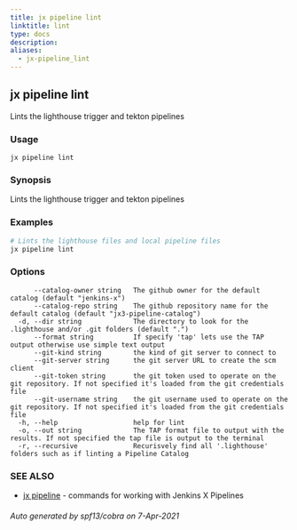 ```yaml
---
title: jx pipeline lint
linktitle: lint
type: docs
description: 
aliases:
  - jx-pipeline_lint
---
```


## jx pipeline lint

Lints the lighthouse trigger and tekton pipelines

### Usage

```
jx pipeline lint
```

### Synopsis

Lints the lighthouse trigger and tekton pipelines

### Examples

  ```bash
  # Lints the lighthouse files and local pipeline files
  jx pipeline lint

  ```
### Options

```
      --catalog-owner string   The github owner for the default catalog (default "jenkins-x")
      --catalog-repo string    The github repository name for the default catalog (default "jx3-pipeline-catalog")
  -d, --dir string             The directory to look for the .lighthouse and/or .git folders (default ".")
      --format string          If specify 'tap' lets use the TAP output otherwise use simple text output
      --git-kind string        the kind of git server to connect to
      --git-server string      the git server URL to create the scm client
      --git-token string       the git token used to operate on the git repository. If not specified it's loaded from the git credentials file
      --git-username string    the git username used to operate on the git repository. If not specified it's loaded from the git credentials file
  -h, --help                   help for lint
  -o, --out string             The TAP format file to output with the results. If not specified the tap file is output to the terminal
  -r, --recursive              Recurisvely find all '.lighthouse' folders such as if linting a Pipeline Catalog
```

### SEE ALSO

* [jx pipeline](..)	 - commands for working with Jenkins X Pipelines

###### Auto generated by spf13/cobra on 7-Apr-2021
